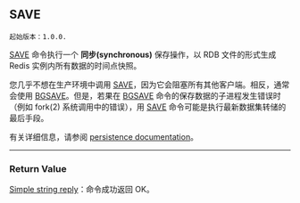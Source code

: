 ## SAVE

    起始版本：1.0.0.

[SAVE](save.md) 命令执行一个 **同步(synchronous)** 保存操作，以 RDB 文件的形式生成 Redis 实例内所有数据的时间点快照。

您几乎不想在生产环境中调用 [SAVE](save.md)，因为它会阻塞所有其他客户端。相反，通常会使用 [BGSAVE](bgsave.md)。但是，若果在 [BGSAVE](bgsave.md) 命令的保存数据的子进程发生错误时（例如 fork(2) 系统调用中的错误），用 [SAVE](save.md) 命令可能是执行最新数据集转储的最后手段。

有关详细信息，请参阅 [persistence documentation](../topics/persistence.md)。

---

### Return Value

[Simple string reply](../topics/protocol.md#resp-simple-strings)：命令成功返回 OK。
